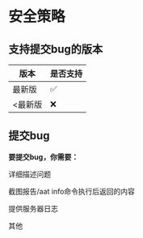 # 安全策略

## 支持提交bug的版本

|   版本  |     是否支持      |
| ------- | ------------------ |
| 最新版  | :white_check_mark: |
| <最新版 | :x:                |

## 提交bug
**要提交bug，你需要：**

详细描述问题

截图报告/aat info命令执行后返回的内容

提供服务器日志

其他
